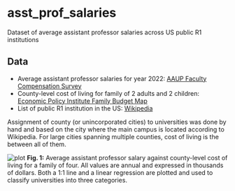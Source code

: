 # asst_prof_salaries
Dataset of average assistant professor salaries across US public R1 institutions

## Data
* Average assistant professor salaries for year 2022: [AAUP Faculty Compensation Survey](https://data.aaup.org/ft-faculty-salaries/)
* County-level cost of living for family of 2 adults and 2 children: [Economic Policy Institute Family Budget Map](https://www.epi.org/resources/budget/budget-map/)
* List of public R1 institution in the US: [Wikipedia](https://en.wikipedia.org/wiki/List_of_research_universities_in_the_United_States)


Assignment of county (or unincorporated cities) to universities was done by hand and based on the city where the main campus is located according to Wikipedia. For large cities spanning multiple counties, cost of living is the between all of them.

![plot]([https://github.com/mongiardino/genesortR/blob/main/images/sorting_example.jpeg](https://github.com/mongiardino/asst_prof_salaries/blob/main/salary_plot.jpg))
**Fig. 1:** Average assistant professor salary against county-level cost of living for a family of four. All values are annual and expressed in thousands of dollars. Both a 1:1 line and a linear regression are plotted and used to classify universities into three categories.


